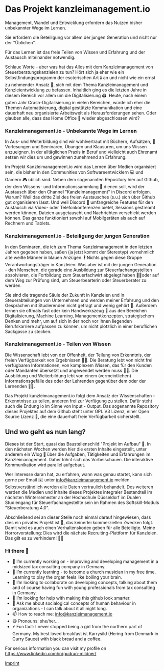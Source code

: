 # Das Projekt kanzleimanagement.io

Management, Wandel und Entwicklung erfordern das Nutzen bisher unbekannter Wege im Lernen.

Sie erfordern die Beteiligung vor allem der jungen Generation und nicht nur der "Üblichen".

Für das Lernen ist das freie Teilen von Wissen und Erfahrung und der Austausch miteinander notwendig.

Schlaue Worte - aber was hat das Alles mit dem Kanzleimanagement von Steuerberatungskanzleien zu tun? Hört sich ja eher wie ein Selbstfindungsprogramm der esoterischen Art 🕯️ an und nicht wie ein ernst zu nehmender Ansatz 🤔, sich mit dem Thema Kanzleimanagement und Kanzleientwicklung zu befassen. Inhaltlich ging es die letzten Jahre in diesem Bereich vor allem um die Digitalisierung 🖨️. Heute, nach einem guten Jahr Crash-Digitalisierung in vielen Bereichen, würde ich eher die Themen Automatisierung, digital gestützte Kommunikation und eine dauerhaft neu organisierte Arbeitswelt als Herausforderungen sehen. Oder glauben alle, dass das Home Office 🏢 wieder abgeschlossen wird? 

### Kanzleimanagement.io - Unbekannte Wege im Lernen
In Aus- und Weiterbildung sind wir wohlvertraut mit Büchern, Aufsätzen, 📖 Vorlesungen und Seminaren, Übungen und Klausuren, um uns Wissen anzueignen. In der alltäglichen Praxis in Beruf und vielleicht auch Ehrenamt setzen wir dies um und gewinnen zunehmend an Erfahrung. 

Im Projekt Kanzleimanagement.io wird das Lernen über Medien organisiert sein, die bisher in den Communities von Softwareentwicklern 💻 und Gamern 🎮 üblich sind. Neben dem sogenannten Repository hier auf Github, der dem Wissens- und Informationssammlung 📘 dienen soll, wird der Austausch über den Channel "Kanzleimanagement" in Discord erfolgen. Warum? Weil das dritte Ziel des freien Austausches (s.u.) sich über Github gut organisieren lässt. Und weil Discord 🥏 umfangreiche Features für den Austausch via Video- oder Telefonkonferenzen bietet, Sessions gestreamt werden können, Dateien ausgetauscht und Nachrichten verschickt werden können. Das ganze funktioniert sowohl auf Mobilgeräten als auch auf Rechnern und Tablets.

### Kanzleimanagement.io - Beteiligung der jungen Generation
In den Seminaren, die ich zum Thema Kanzleimanagement in den letzten Jahren gegeben haben, saßen (ja jetzt kommt der Stereotyp) vornehmlich alte weiße Männer in blauen Anzügen. 🕴️ Nichts gegen diese Gruppe Verantwortungsträger in Kanzleien. Was aber ist mit der jungen Generation - den Menschen, die gerade eine Ausbildung zur Steuerfachangestellten absolvieren, die Fortbildung zum Steuerfachwirt abgelegt haben 🧑‍🎓oder auf dem Weg zur Prüfung sind, um Steuerbearterin oder Steuerberater zu werden. 

Sie sind die tragende Säule der Zukunft in Kanzleien und in Steuerabteilungen von Unternehmen und werden meiner Erfahrung und den Gesprächen mit Studierenden nicht gefragt und wenig gehört 🦻. Außerdem lernen sie oftmals fast oder kein Handwerkszeug 🔨 aus den Bereichen Digitalisierung, Machine Learning, Managementkonzepten, strategischem Denken und mehr, um auf sich in der noch vor ihnen liegenden Berufskarriere aufpassen zu können, um nicht plötzlich in einer beruflichen Sackgasse zu stecken. 

### Kanzleimanagement.io - Teilen von Wissen
Die Wissenschaft lebt von der Offenheit, der Teilung von Erkenntnis, der freien Verfügbarkeit von Ergebnissen 🧑‍🔬. Die Beratung lebt von nicht frei verfügbaren Informationen, von komplexem Wissen, das für den Kunden oder Mandanten übersetzt und angewendet werden muss 👩‍💻. Die Ausbildung und Weiterbildung lebt von einem (vermeintlichen) Informationsgefälle des oder der Lehrenden gegenüber dem oder der Lernenden 🧑‍🏫. 

Das Projekt kanzleimanagement.io folgt dem Ansatz der Wissenschaften - Erkenntnisse zu teilen, anderen frei zur Verfügung zu stellen. Dafür steht auch die Endung io im Sinne von Input - Output. Das sogenannte Repository dieses Projektes auf dem Github steht unter GPL V3 Lizenz, einer Open Source Lizenz 📂, die eine dauerhaft freie Verfügbarkeit sicherstellt. 

## Und wo geht es nun lang?
Dieses ist der Start, quasi das Baustellenschild "Projekt im Aufbau" 🚧. In den nächsten Wochen werden hier die ersten Inhalte eingestellt, unter anderem ein Wlog 📝 über die Aufgaben, Tätigkeiten und Erfahrungen im Kanzleimanagement. Daher lohnt sich das Vorbeischauen. Die interaktive Kommunikation wird parallel aufgebaut. 

Wer Interesse daran hat, zu erfahren, wann was genau startet, kann sich gerne per Email ✉️ unter info@kanzleimanagement.io melden. Selbstverständlich werden alle Daten vertraulich behandelt. Des weiteren werden die Medien und Inhalte dieses Projektes integraler Bestandteil im nächsten Wintersemester an der Hochschule Düsseldorf im Dualen Studiengang für Steuerfachangestellte sein im Rahmen des Softskill-Moduls "Steuerberatung 4.0".

Abschließend sei an dieser Stelle noch einmal darauf hingewiesen, dass dies ein privates Projekt ist 👵, das keinerlei kommerziellen Zwecken folgt. Damit wird es auch einen Verhaltenskodex geben für alle Beteiligte. Meine Horrorvorstellung: Dies wird die nächste Recruiting-Plattform für Kanzleien. Das gilt es zu verhindern! 💂‍♀️


### Hi there 👋

<!--

-->


- 🔭 I’m currently working on - improving and developing management in a midsized tax consulting company in Germany.
- 🌱 I’m currently learning - to become a church musician in my free time. Learning to play the organ feels like boiling your brain.
- 👯 I’m looking to collaborate on developing concepts, talking about them and of course having fun with young professionals from tax consulting in Germany.
- 🤔 I’m looking for help with making this github look smarter.
- 💬 Ask me about socialogical concepts of human behaviour in organizations - I can talk about it all night long.
- 📫 How to reach me: info@kanzleimanagement.io
- 😄 Pronouns: she/her...
- ⚡ Fun fact: I never stopped being a girl from the northern part of Germany. My best loved breakfast ist Karrysild (Hering from Denmark in Curry Sauce) with black bread and a coffee.

For serious information you can visit my profile on https://www.linkedin.com/in/gudrun-mildner/


[Imprint](https://github.com/kanzleimanagement/Das-Projekt/blob/main/README.md)
